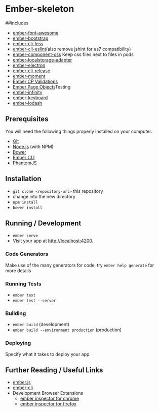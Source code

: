 # Ember-skeleton

##includes 
* [ember-font-awesome](https://github.com/martndemus/ember-font-awesome)
* [ember-bootstrap](https://github.com/kaliber5/ember-bootstrap)
* [ember-cli-less](https://github.com/gdub22/ember-cli-less)
* [ember-cli-eslint](https://github.com/ember-cli/ember-cli-eslint)(also remove jshint for es7 compatibility)
* [ember-component-css](https://github.com/ebryn/ember-component-css) Keep css files next to files in pods
* [ember-localstorage-adapter](https://github.com/locks/ember-localstorage-adapter) 
* [ember-electron](https://github.com/felixrieseberg/ember-electron)
* [ember-cli-release](https://github.com/lytics/ember-cli-release)
* [ember-moment](https://github.com/stefanpenner/ember-moment)
* [Ember CP Validations](https://github.com/offirgolan/ember-cp-validations)
* [Ember Page Objects](https://github.com/san650/ember-cli-page-object)Testing
* [ember-infinity](https://github.com/hhff/ember-infinity)
* [ember-keyboard](https://github.com/null-null-null/ember-keyboard)
* [ember-lodash](https://github.com/levanto-financial/ember-lodash) 


## Prerequisites

You will need the following things properly installed on your computer.

* [Git](http://git-scm.com/)
* [Node.js](http://nodejs.org/) (with NPM)
* [Bower](http://bower.io/)
* [Ember CLI](http://ember-cli.com/)
* [PhantomJS](http://phantomjs.org/)

## Installation

* `git clone <repository-url>` this repository
* change into the new directory
* `npm install`
* `bower install`

## Running / Development

* `ember serve`
* Visit your app at [http://localhost:4200](http://localhost:4200).

### Code Generators

Make use of the many generators for code, try `ember help generate` for more details

### Running Tests

* `ember test`
* `ember test --server`

### Building

* `ember build` (development)
* `ember build --environment production` (production)

### Deploying

Specify what it takes to deploy your app.

## Further Reading / Useful Links

* [ember.js](http://emberjs.com/)
* [ember-cli](http://ember-cli.com/)
* Development Browser Extensions
  * [ember inspector for chrome](https://chrome.google.com/webstore/detail/ember-inspector/bmdblncegkenkacieihfhpjfppoconhi)
  * [ember inspector for firefox](https://addons.mozilla.org/en-US/firefox/addon/ember-inspector/)

